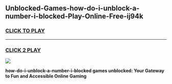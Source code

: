
## Unblocked-Games-how-do-i-unblock-a-number-i-blocked-Play-Online-Free-ij94k
<h3>
<a href="https://premium76.site?title=how-do-i-unblock-a-number-i-blocked&ref=26A">CLICK TO PLAY</a></h3>
<hr>

<h3>
<a href="https://premium76.site?title=how-do-i-unblock-a-number-i-blocked&ref=26A">CLICK 2 PLAY</a>
  
</h3>

<a href="https://premium76.site?title=how-do-i-unblock-a-number-i-blocked&ref=26A"><img src="https://clearcache.store/games.png"></a>


**how-do-i-unblock-a-number-i-blocked games unblocked: Your Gateway to Fun and Accessible Online Gaming**
